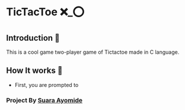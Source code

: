 # TicTacToe ❌_⭕

## Introduction :eyes: 
This is a cool game two-player game of Tictactoe made in C language.

## How It works :rocket:

* First, you are prompted to 

### Project By [Suara Ayomide](https://twitter.com/aysuarex)

